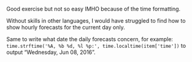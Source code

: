 Good exercise but not so easy IMHO because of the time formatting.

Without skills in other languages, I would have struggled to find how to show hourly forecasts for the current day only.

Same to write what date the daily forecasts concern, for example: `time.strftime('%A, %b %d, %l %p:', time.localtime(item['time'])` to output “Wednesday, Jun 08, 2016”.
